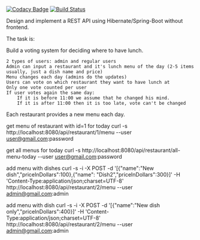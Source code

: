 [![Codacy Badge](https://app.codacy.com/project/badge/Grade/9d2a6580b752440f9676825c57a1658b)](https://www.codacy.com/gh/yakrash/restaurantvoting/dashboard?utm_source=github.com&amp;utm_medium=referral&amp;utm_content=yakrash/restaurantvoting&amp;utm_campaign=Badge_Grade)
[![Build Status](https://travis-ci.com/yakrash/restaurantvoting.svg?branch=master)](https://travis-ci.com/yakrash/restaurantvoting)

Design and implement a REST API using Hibernate/Spring-Boot without frontend.

The task is:

Build a voting system for deciding where to have lunch.

    2 types of users: admin and regular users
    Admin can input a restaurant and it's lunch menu of the day (2-5 items usually, just a dish name and price)
    Menu changes each day (admins do the updates)
    Users can vote on which restaurant they want to have lunch at
    Only one vote counted per user
    If user votes again the same day:
        If it is before 11:00 we assume that he changed his mind.
        If it is after 11:00 then it is too late, vote can't be changed

Each restaurant provides a new menu each day.

get menu of restaurant with id=1 for today
curl -s http://localhost:8080/api/restaurant/1/menu --user user@gmail.com:password

get all menus for today
curl -s http://localhost:8080/api/restaurant/all-menu-today --user user@gmail.com:password

add menu with dishes
curl -s -i -X POST -d '[{"name":"New dish","priceInDollars":100},{"name": "Dish2","priceInDollars":300}]' -H 'Content-Type:application/json;charset=UTF-8' http://localhost:8080/api/restaurant/2/menu --user admin@gmail.com:admin

add menu with dish
curl -s -i -X POST -d '[{"name":"New dish only","priceInDollars":400}]' -H 'Content-Type:application/json;charset=UTF-8' http://localhost:8080/api/restaurant/2/menu --user admin@gmail.com:admin
